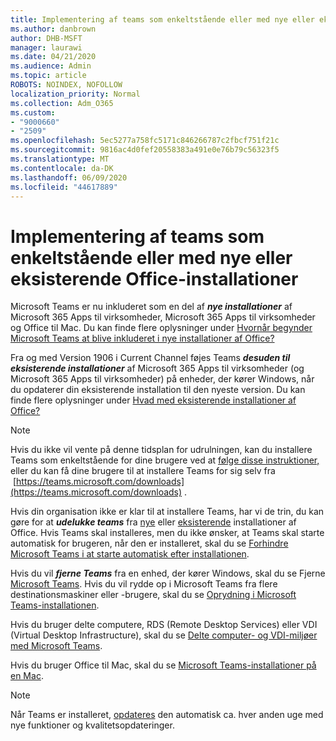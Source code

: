 ```yaml
---
title: Implementering af teams som enkeltstående eller med nye eller eksisterende Office-installationer
ms.author: danbrown
author: DHB-MSFT
manager: laurawi
ms.date: 04/21/2020
ms.audience: Admin
ms.topic: article
ROBOTS: NOINDEX, NOFOLLOW
localization_priority: Normal
ms.collection: Adm_O365
ms.custom:
- "9000660"
- "2509"
ms.openlocfilehash: 5ec5277a758fc5171c846266787c2fbcf751f21c
ms.sourcegitcommit: 9816ac4d0fef20558383a491e0e76b79c56323f5
ms.translationtype: MT
ms.contentlocale: da-DK
ms.lasthandoff: 06/09/2020
ms.locfileid: "44617889"
---
```

# <a name="deploying-teams-as-standalone-or-with-new-or-existing-office-installations"></a>Implementering af teams som enkeltstående eller med nye eller eksisterende Office-installationer

Microsoft Teams er nu inkluderet som en del af ***nye installationer*** af Microsoft 365 Apps til virksomheder, Microsoft 365 Apps til virksomheder og Office til Mac. Du kan finde flere oplysninger under [Hvornår begynder Microsoft Teams at blive inkluderet i nye installationer af Office?](https://docs.microsoft.com/deployoffice/teams-install#when-will-microsoft-teams-start-being-included-with-new-installations-of-microsoft-365-apps)

Fra og med Version 1906 i Current Channel føjes Teams ***desuden til eksisterende installationer*** af Microsoft 365 Apps til virksomheder (og Microsoft 365 Apps til virksomheder) på enheder, der kører Windows, når du opdaterer din eksisterende installation til den nyeste version. Du kan finde flere oplysninger under [Hvad med eksisterende installationer af Office?](https://docs.microsoft.com/deployoffice/teams-install#what-about-existing-installations-of-microsoft-365-apps)

> [!NOTE]
> Hvis du ikke vil vente på denne tidsplan for udrulningen, kan du installere Teams som enkeltstående for dine brugere ved at [følge disse instruktioner,](https://docs.microsoft.com/MicrosoftTeams/msi-deployment)   eller du kan få dine brugere til at installere Teams for sig selv fra  [https://teams.microsoft.com/downloads](https://teams.microsoft.com/downloads) .

Hvis din organisation ikke er klar til at installere Teams, har vi de trin, du kan gøre for at ***udelukke teams*** fra [nye](https://docs.microsoft.com/deployoffice/teams-install#how-to-exclude-microsoft-teams-from-new-installations-of-microsoft-365-apps) eller [eksisterende](https://docs.microsoft.com/deployoffice/teams-install#use-group-policy-to-control-the-installation-of-microsoft-teams) installationer af Office. Hvis Teams skal installeres, men du ikke ønsker, at Teams skal starte automatisk for brugeren, når den er installeret, skal du se [Forhindre Microsoft Teams i at starte automatisk efter installationen](https://docs.microsoft.com/deployoffice/teams-install#use-group-policy-to-prevent-microsoft-teams-from-starting-automatically-after-installation).

Hvis du vil ***fjerne Teams*** fra en enhed, der kører Windows, skal du se Fjerne [Microsoft Teams](https://support.office.com/article/3b159754-3c26-4952-abe7-57d27f5f4c81). Hvis du vil rydde op i Microsoft Teams fra flere destinationsmaskiner eller -brugere, skal du se [Oprydning i Microsoft Teams-installationen](https://docs.microsoft.com/microsoftteams/scripts/powershell-script-teams-deployment-clean-up).

Hvis du bruger delte computere, RDS (Remote Desktop Services) eller VDI (Virtual Desktop Infrastructure), skal du se [Delte computer- og VDI-miljøer med Microsoft Teams](https://docs.microsoft.com/deployoffice/teams-install#shared-computer-and-vdi-environments-with-microsoft-teams).

Hvis du bruger Office til Mac, skal du se [Microsoft Teams-installationer på en Mac](https://docs.microsoft.com/deployoffice/teams-install#microsoft-teams-installations-on-a-mac).

> [!NOTE]
> Når Teams er installeret, [opdateres](https://docs.microsoft.com/deployoffice/teams-install#feature-and-quality-updates-for-microsoft-teams) den automatisk ca. hver anden uge med nye funktioner og kvalitetsopdateringer. 